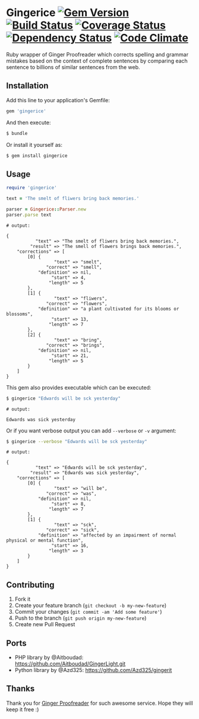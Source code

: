 # Gingerice [![Gem Version](https://badge.fury.io/rb/gingerice.png)](http://badge.fury.io/rb/gingerice) [![Build Status](https://travis-ci.org/subosito/gingerice.png)](https://travis-ci.org/subosito/gingerice) [![Coverage Status](https://coveralls.io/repos/subosito/gingerice/badge.png)](https://coveralls.io/r/subosito/gingerice) [![Dependency Status](https://gemnasium.com/subosito/gingerice.png)](https://gemnasium.com/subosito/gingerice) [![Code Climate](https://codeclimate.com/github/subosito/gingerice.png)](https://codeclimate.com/github/subosito/gingerice)

Ruby wrapper of Ginger Proofreader which corrects spelling and grammar mistakes based on the context of complete sentences by comparing each sentence to billions of similar sentences from the web.

## Installation

Add this line to your application's Gemfile:

```ruby
gem 'gingerice'
```

And then execute:

```bash
$ bundle
```

Or install it yourself as:

```bash
$ gem install gingerice
```

## Usage

```ruby
require 'gingerice'

text = 'The smelt of fliwers bring back memories.'

parser = Gingerice::Parser.new
parser.parse text
```

```
# output:

{
           "text" => "The smelt of fliwers bring back memories.",
         "result" => "The smell of flowers brings back memories.",
    "corrections" => [
        [0] {
                  "text" => "smelt",
               "correct" => "smell",
            "definition" => nil,
                 "start" => 4,
                "length" => 5
        },
        [1] {
                  "text" => "fliwers",
               "correct" => "flowers",
            "definition" => "a plant cultivated for its blooms or blossoms",
                 "start" => 13,
                "length" => 7
        },
        [2] {
                  "text" => "bring",
               "correct" => "brings",
            "definition" => nil,
                 "start" => 21,
                "length" => 5
        }
    ]
}
```

This gem also provides executable which can be executed:

```bash
$ gingerice "Edwards will be sck yesterday"
```

```
# output:

Edwards was sick yesterday
```

Or if you want verbose output you can add `--verbose` or `-v` argument:

```bash
$ gingerice --verbose "Edwards will be sck yesterday"
```

```
# output:

{
           "text" => "Edwards will be sck yesterday",
         "result" => "Edwards was sick yesterday",
    "corrections" => [
        [0] {
                  "text" => "will be",
               "correct" => "was",
            "definition" => nil,
                 "start" => 8,
                "length" => 7
        },
        [1] {
                  "text" => "sck",
               "correct" => "sick",
            "definition" => "affected by an impairment of normal physical or mental function",
                 "start" => 16,
                "length" => 3
        }
    ]
}
```

## Contributing

1. Fork it
2. Create your feature branch (`git checkout -b my-new-feature`)
3. Commit your changes (`git commit -am 'Add some feature'`)
4. Push to the branch (`git push origin my-new-feature`)
5. Create new Pull Request

## Ports

- PHP library by @Aitboudad: https://github.com/Aitboudad/GingerLight.git
- Python library by @Azd325: https://github.com/Azd325/gingerit

## Thanks

Thank you for [Ginger Proofreader](http://www.gingersoftware.com/) for such awesome service. Hope they will keep it free :)

